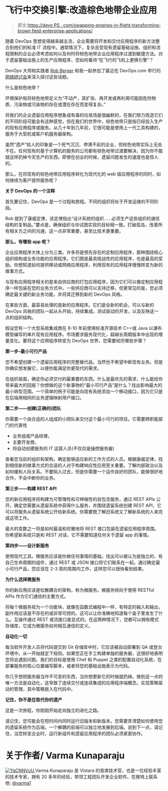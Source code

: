 # 飞行中交换引擎:改造棕色地带企业应用

> 原文:[https://devo PS . com/swapping-engines-in-flight-transforming-brown field-enterprise-applications/](https://devops.com/swapping-engines-in-flight-transforming-brownfield-enterprise-applications/)

随着 DevOps 思想变得越来越主流，企业需要将开发和交付应用程序的新方法整合到他们的标准 IT 流程中。通常情况下，复杂且受现有遗留基础设施、组织和流程限制的企业必须考虑如何以及何时将棕色地带企业应用程序过渡到敏捷方法。对于遗留基础设施上的生产应用程序，您如何看待“在飞行的飞机上更换引擎”？

DevOps 大师和实践者 [Rob Berger](https://twitter.com/rberger) 和我一起参加了最近在 DevOps.com 举行的[网络研讨会](https://info.vistarait.com/devops-transform-brownfield-enterprise-applications)来深入探讨这些话题。

什么是棕色地带？

环境保护局将棕色地带定义为“不动产，其扩张、再开发或再利用可能因危险物质、污染物或污染物的存在或潜在存在而变得复杂。”

将我们的企业遗留应用程序想象成有毒的垃圾场是很幽默的，在我们努力改造它们的不同阶段可能会有这种感觉，但在我们的世界中，棕色地带只是指已经投入生产的现有应用程序或服务。从几十年到几年前，它很可能是使用上一代工具构建的，服务于大型机或客户机服务器架构。

虽然“遗产”给人的印象是一个死气沉沉、停滞不前的企业，但棕色地带实际上无处不在。任何现有的基于计算机的服务的公司都有棕色地带过渡要解决，因为你不能就这样扔掉今天生产的东西。即使在创业的时候，遗留问题发生的速度也是惊人的。

那么，在将现有的棕色地带应用程序转化为现代化的 web 级应用程序的同时，如何继续为客户提供服务呢？

**关于 DevOps 的一个注释**

首先要记住，DevOps 是一个过程和旅程。不同的组织将处于开发运维的不同阶段。

Rob 提到了康威定律，该定律指出“设计系统的组织……必须生产这些组织的通信结构的复制品。”要点是，确保组织与你试图实现的目标相一致。打破孤岛，改善所有相关方之间的沟通，这一点非常重要，甚至比技术更重要。

**那么，有哪些 app 呢？**

企业应用程序大体上分为三类。许多将是预先存在的定制应用程序，那种围绕核心组织结构或业务功能的应用程序。它们既是最具挑战性的应用程序，也是最高的奖励。你想知道如何提供移动或网络应用程序，利用现有的应用程序慢慢转变为新的做事方式。

与现有应用程序相关的是来自供应商的打包应用程序，因为它们可以像定制应用程序一样包装在您的业务方式中。一些供应商可以支持迁移，但更常见的是，您必须确定最关键的新业务功能，并将其迁移到新的 DevOps 风格。

在某些方面，最容易处理的是新的应用程序。它们是全新的机会，可以与新的 DevOps 风格的团队一起从头开始，持续集成，测试驱动的开发，以及反映这一点的组织结构。

假设您有一个大型系统集成商在 8-10 年前使用标准开源技术 C++或 Java 以瀑布模型编写的单片现有应用程序。市场要求服务现代化，超越长周期版本中出现的增量变化。要将这个应用程序转变为 DevOps 世界，您需要经历哪些步骤？

**第一步–最小可行产品**

您不希望创建一个遗留应用程序的完整替代品，当然也不希望中断现有业务。但是你确实想发展它，以便你能满足你更现代的需求。

在组织层面，确定你必须交付的最重要的东西。什么是最优先的需求，什么能给你带来最大的回报？你想做的这个新事物的“最小可行产品”是什么？找出影响最大的最小转型范围。一个简单的例子可能是向现有系统添加一个移动接口，因为它只是在后端用相同的业务逻辑映射用户接口。

**第二步——创建(正确的)团队**

你需要一个由合适的人组成的小团队来交付这个最小可行的项目。它需要跨职能部门的代表性

*   业务组或产品经理，
*   主要开发商，
*   将自动创建服务的 IT 运营人员(不仅仅是操控服务器)

查看您当前的组织和架构，确定能够适应新的工作方式的人员。根据康威定律，找到相信新的做事方式的合适的人对于构建响应性应用至关重要。了解内部政治以及如何缓和人际关系。不要陷入过去，但是你需要一个运作良好的团队，能够很好地合作，不会中断你的业务。

**第三步——构建 REST API**

您的新应用程序将构建为可管理性和可伸缩性的自包含服务，通过 REST APIs 公开。确定您需要从遗留系统中获得什么服务，并围绕遗留系统创建 REST API，它可以将服务从遗留系统公开给新系统。你需要既了解旧系统又了解新系统的人来完成这项工作。

最大的变数之一将是如何最温和优雅地将 REST 接口包装在遗留应用程序周围。你希望新系统只是和 REST 对话，它不需要知道任何关于遗留 app 的事情。

**第四步——设计新服务**

使用现代工具。微服务应该是你做任何事情的基础。找出可以被认为是独立的、有自己生命周期的组件，通过 REST 或 JSON 接口将它们联系在一起。通过确定最小可行产品，您应该在 2-3 周的周期内工作，这样您可以很快看到结果。

**为什么选择微服务**

你的新应用应该是松散耦合的架构，称为微服务。微服务倾向于使用 RESTful APIs 作为它们通信的主要方式。

将每个微服务视为一个功能块，就像在函数式编程中一样，有特定的输入和输出，副作用应该是不存在的或非常可控的。这可以让你准确地知道每个盒子里发生了什么。互操作通过 REST 或流接口是显式的。在这两种情况下，您都可以拥有模式存储库，它成为微服务如何相互通信的定义。

**自动化一切**

每当软件开发人员将代码提交到 Git 存储库中时，它应该被自动部署到 QA 或登台环境中。从一开始就定下规则。如果您正在手工构建单独的服务器，这很好地表明您将会遇到问题。我们的目标是使用 Chef 和 Puppet 之类的配置自动化系统，在部署服务的核心位置编写脚本，或者将您的基础设施表示为代码。

你几乎想把服务器当作不可变的东西，当你想更新它的时候就扔掉。做到这一点的唯一方法是自动化，这导致了连续交付或连续集成的应用程序端概念。实现策略驱动的管理，其中策略嵌入在代码中。

**记住，你不是在取代你的遗产**

这是一次旅程，你刚刚开始走向独立的进化之路。

请记住，您可能会在短时间内同时运行旧版本和新版本。您需要弄清楚如何使用您的遗留系统作为后端，一个解耦的前端可以独立地发展到后端。说到下一点，请记住，当您转变企业时，运行新组件和遗留应用程序的团队必须紧密协作。

# 关于作者/ Varma Kunaparaju

[![YaCNNVuU](../Images/9fde196d104c43184303f7d9233b515b.png) ](https://devops.com/wp-content/uploads/2015/03/YaCNNVuU.jpeg) Varma Kunaparaju 是 Vistara 的首席技术官，也是一位经验丰富的技术专家，拥有 20 多年的经验，带领工程团队开发企业软件。在推特上联系他: [@varma1](https://twitter.com/varma1)